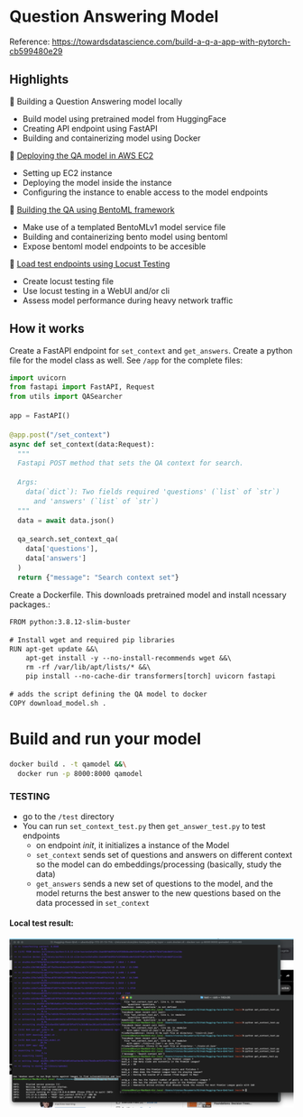 # Question Answering Model

Reference: https://towardsdatascience.com/build-a-q-a-app-with-pytorch-cb599480e29

## Highlights

🍭 Building a Question Answering model locally
- Build model using pretrained model from HuggingFace
- Creating API endpoint using FastAPI
- Building and containerizing model using Docker

🍭 [Deploying the QA model in AWS EC2](https://github.com/rjtronco/Hugging-Face-QnA/blob/main/EC2_Deployment.md)
- Setting up EC2 instance
- Deploying the model inside the instance
- Configuring the instance to enable access to the model endpoints


🍭 [Building the QA using BentoML framework](https://github.com/rjtronco/Hugging-Face-QnA/new/main/QnA_BentoML) 
- Make use of a templated BentoMLv1 model service file
- Building and containerizing bento model using bentoml
- Expose bentoml model endpoints to be accesible

🍭 [Load test endpoints using Locust Testing](https://github.com/rjtronco/Hugging-Face-QnA/blob/main/test/Locust%20Testing.md) 
- Create locust testing file
- Use locust testing in a WebUI and/or cli
- Assess model performance during heavy network traffic


## How it works

Create a FastAPI endpoint for `set_context` and `get_answers`. Create a python file for the model class as well. 
See `/app` for the complete files:

```python
import uvicorn
from fastapi import FastAPI, Request
from utils import QASearcher

app = FastAPI()

@app.post("/set_context")
async def set_context(data:Request):
  """
  Fastapi POST method that sets the QA context for search.
  
  Args:
    data(`dict`): Two fields required 'questions' (`list` of `str`)
      and 'answers' (`list` of `str`)
  """
  data = await data.json()
  
  qa_search.set_context_qa(
    data['questions'], 
    data['answers']
  )
  return {"message": "Search context set"}
```


Create a Dockerfile. This downloads pretrained model and install ncessary packages.:

```docker
FROM python:3.8.12-slim-buster

# Install wget and required pip libraries
RUN apt-get update &&\
    apt-get install -y --no-install-recommends wget &&\
    rm -rf /var/lib/apt/lists/* &&\
    pip install --no-cache-dir transformers[torch] uvicorn fastapi

# adds the script defining the QA model to docker
COPY download_model.sh .
```

# Build and run your model

```bash
docker build . -t qamodel &&\
  docker run -p 8000:8000 qamodel
```


### TESTING
  - go to the `/test` directory
  - You can run `set_context_test.py` then `get_answer_test.py` to test endpoints
    - on endpoint *init*, it initializes a instance of the Model
    - `set_context` sends set of questions and answers on different context so the model can do embeddings/processing (basically, study the data)
    - `get_answers` sends a new set of questions to the model, and the model returns the best answer to the new questions based on the data processed in `set_context`
    
#### Local test result:

<img src="https://github.com/rjtronco/Hugging-Face-QnA/blob/main/local_testing_result.png" width="800px" margin-left="-5px">
<br>



